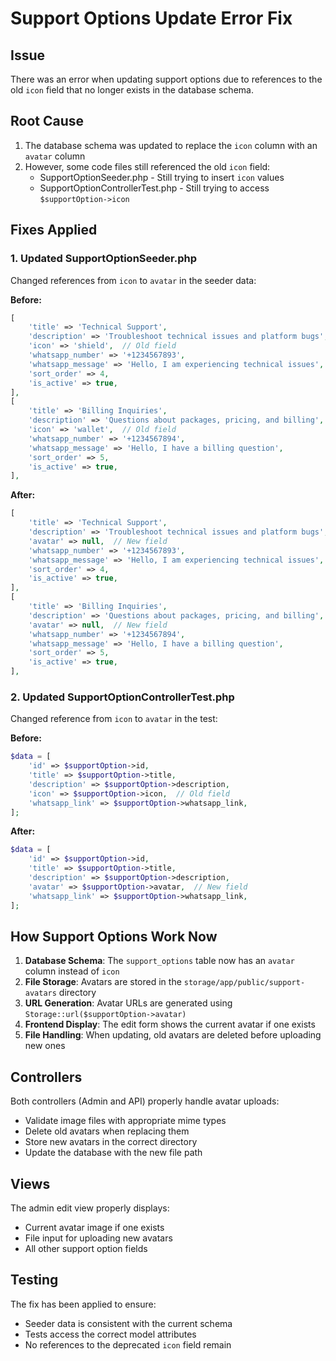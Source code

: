 # Support Options Update Error Fix

## Issue
There was an error when updating support options due to references to the old `icon` field that no longer exists in the database schema.

## Root Cause
1. The database schema was updated to replace the `icon` column with an `avatar` column
2. However, some code files still referenced the old `icon` field:
   - SupportOptionSeeder.php - Still trying to insert `icon` values
   - SupportOptionControllerTest.php - Still trying to access `$supportOption->icon`

## Fixes Applied

### 1. Updated SupportOptionSeeder.php
Changed references from `icon` to `avatar` in the seeder data:

**Before:**
```php
[
    'title' => 'Technical Support',
    'description' => 'Troubleshoot technical issues and platform bugs',
    'icon' => 'shield',  // Old field
    'whatsapp_number' => '+1234567893',
    'whatsapp_message' => 'Hello, I am experiencing technical issues',
    'sort_order' => 4,
    'is_active' => true,
],
[
    'title' => 'Billing Inquiries',
    'description' => 'Questions about packages, pricing, and billing',
    'icon' => 'wallet',  // Old field
    'whatsapp_number' => '+1234567894',
    'whatsapp_message' => 'Hello, I have a billing question',
    'sort_order' => 5,
    'is_active' => true,
],
```

**After:**
```php
[
    'title' => 'Technical Support',
    'description' => 'Troubleshoot technical issues and platform bugs',
    'avatar' => null,  // New field
    'whatsapp_number' => '+1234567893',
    'whatsapp_message' => 'Hello, I am experiencing technical issues',
    'sort_order' => 4,
    'is_active' => true,
],
[
    'title' => 'Billing Inquiries',
    'description' => 'Questions about packages, pricing, and billing',
    'avatar' => null,  // New field
    'whatsapp_number' => '+1234567894',
    'whatsapp_message' => 'Hello, I have a billing question',
    'sort_order' => 5,
    'is_active' => true,
],
```

### 2. Updated SupportOptionControllerTest.php
Changed reference from `icon` to `avatar` in the test:

**Before:**
```php
$data = [
    'id' => $supportOption->id,
    'title' => $supportOption->title,
    'description' => $supportOption->description,
    'icon' => $supportOption->icon,  // Old field
    'whatsapp_link' => $supportOption->whatsapp_link,
];
```

**After:**
```php
$data = [
    'id' => $supportOption->id,
    'title' => $supportOption->title,
    'description' => $supportOption->description,
    'avatar' => $supportOption->avatar,  // New field
    'whatsapp_link' => $supportOption->whatsapp_link,
];
```

## How Support Options Work Now

1. **Database Schema**: The `support_options` table now has an `avatar` column instead of `icon`
2. **File Storage**: Avatars are stored in the `storage/app/public/support-avatars` directory
3. **URL Generation**: Avatar URLs are generated using `Storage::url($supportOption->avatar)`
4. **Frontend Display**: The edit form shows the current avatar if one exists
5. **File Handling**: When updating, old avatars are deleted before uploading new ones

## Controllers

Both controllers (Admin and API) properly handle avatar uploads:
- Validate image files with appropriate mime types
- Delete old avatars when replacing them
- Store new avatars in the correct directory
- Update the database with the new file path

## Views

The admin edit view properly displays:
- Current avatar image if one exists
- File input for uploading new avatars
- All other support option fields

## Testing

The fix has been applied to ensure:
- Seeder data is consistent with the current schema
- Tests access the correct model attributes
- No references to the deprecated `icon` field remain